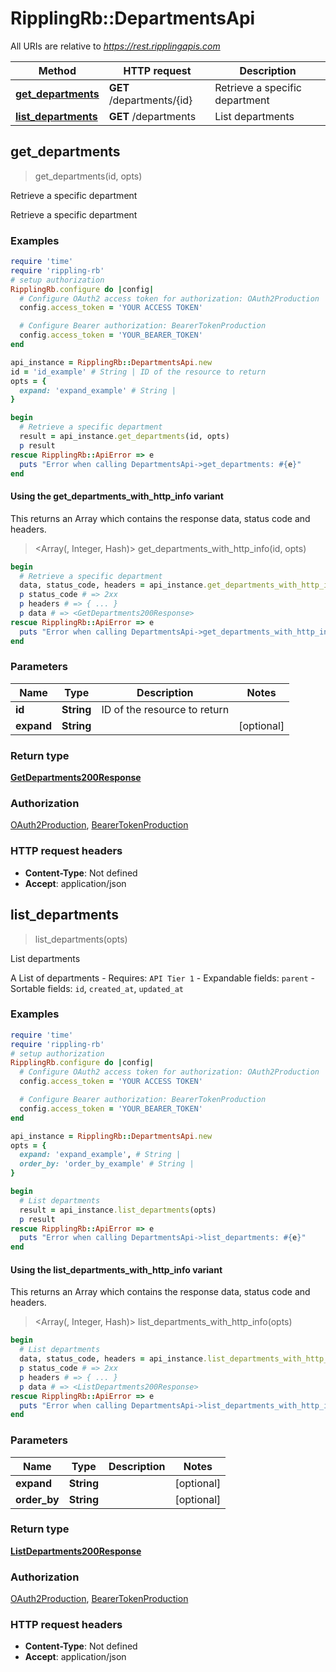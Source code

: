 # RipplingRb::DepartmentsApi

All URIs are relative to *https://rest.ripplingapis.com*

| Method | HTTP request | Description |
| ------ | ------------ | ----------- |
| [**get_departments**](DepartmentsApi.md#get_departments) | **GET** /departments/{id} | Retrieve a specific department |
| [**list_departments**](DepartmentsApi.md#list_departments) | **GET** /departments | List departments |


## get_departments

> <GetDepartments200Response> get_departments(id, opts)

Retrieve a specific department

Retrieve a specific department

### Examples

```ruby
require 'time'
require 'rippling-rb'
# setup authorization
RipplingRb.configure do |config|
  # Configure OAuth2 access token for authorization: OAuth2Production
  config.access_token = 'YOUR ACCESS TOKEN'

  # Configure Bearer authorization: BearerTokenProduction
  config.access_token = 'YOUR_BEARER_TOKEN'
end

api_instance = RipplingRb::DepartmentsApi.new
id = 'id_example' # String | ID of the resource to return
opts = {
  expand: 'expand_example' # String | 
}

begin
  # Retrieve a specific department
  result = api_instance.get_departments(id, opts)
  p result
rescue RipplingRb::ApiError => e
  puts "Error when calling DepartmentsApi->get_departments: #{e}"
end
```

#### Using the get_departments_with_http_info variant

This returns an Array which contains the response data, status code and headers.

> <Array(<GetDepartments200Response>, Integer, Hash)> get_departments_with_http_info(id, opts)

```ruby
begin
  # Retrieve a specific department
  data, status_code, headers = api_instance.get_departments_with_http_info(id, opts)
  p status_code # => 2xx
  p headers # => { ... }
  p data # => <GetDepartments200Response>
rescue RipplingRb::ApiError => e
  puts "Error when calling DepartmentsApi->get_departments_with_http_info: #{e}"
end
```

### Parameters

| Name | Type | Description | Notes |
| ---- | ---- | ----------- | ----- |
| **id** | **String** | ID of the resource to return |  |
| **expand** | **String** |  | [optional] |

### Return type

[**GetDepartments200Response**](GetDepartments200Response.md)

### Authorization

[OAuth2Production](../README.md#OAuth2Production), [BearerTokenProduction](../README.md#BearerTokenProduction)

### HTTP request headers

- **Content-Type**: Not defined
- **Accept**: application/json


## list_departments

> <ListDepartments200Response> list_departments(opts)

List departments

A List of departments  - Requires: `API Tier 1`  - Expandable fields: `parent`  - Sortable fields: `id`, `created_at`, `updated_at`

### Examples

```ruby
require 'time'
require 'rippling-rb'
# setup authorization
RipplingRb.configure do |config|
  # Configure OAuth2 access token for authorization: OAuth2Production
  config.access_token = 'YOUR ACCESS TOKEN'

  # Configure Bearer authorization: BearerTokenProduction
  config.access_token = 'YOUR_BEARER_TOKEN'
end

api_instance = RipplingRb::DepartmentsApi.new
opts = {
  expand: 'expand_example', # String | 
  order_by: 'order_by_example' # String | 
}

begin
  # List departments
  result = api_instance.list_departments(opts)
  p result
rescue RipplingRb::ApiError => e
  puts "Error when calling DepartmentsApi->list_departments: #{e}"
end
```

#### Using the list_departments_with_http_info variant

This returns an Array which contains the response data, status code and headers.

> <Array(<ListDepartments200Response>, Integer, Hash)> list_departments_with_http_info(opts)

```ruby
begin
  # List departments
  data, status_code, headers = api_instance.list_departments_with_http_info(opts)
  p status_code # => 2xx
  p headers # => { ... }
  p data # => <ListDepartments200Response>
rescue RipplingRb::ApiError => e
  puts "Error when calling DepartmentsApi->list_departments_with_http_info: #{e}"
end
```

### Parameters

| Name | Type | Description | Notes |
| ---- | ---- | ----------- | ----- |
| **expand** | **String** |  | [optional] |
| **order_by** | **String** |  | [optional] |

### Return type

[**ListDepartments200Response**](ListDepartments200Response.md)

### Authorization

[OAuth2Production](../README.md#OAuth2Production), [BearerTokenProduction](../README.md#BearerTokenProduction)

### HTTP request headers

- **Content-Type**: Not defined
- **Accept**: application/json

